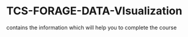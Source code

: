 # TCS-FORAGE-DATA-VIsualization
contains the information which will help you to complete the course 
